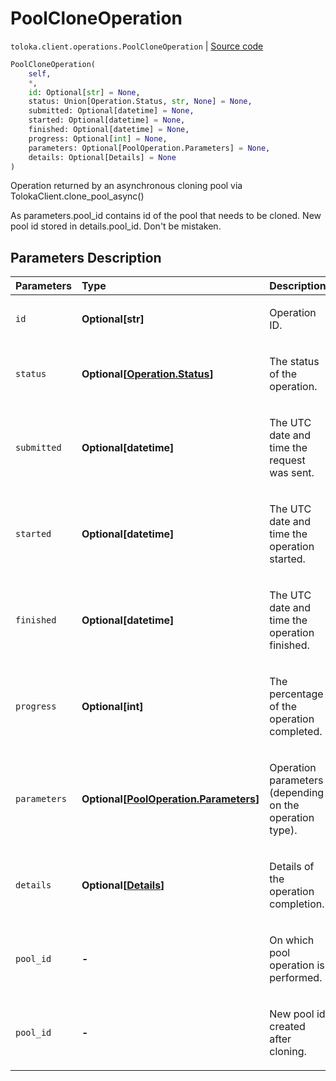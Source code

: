 # PoolCloneOperation
`toloka.client.operations.PoolCloneOperation` | [Source code](https://github.com/Toloka/toloka-kit/blob/v1.0.2/src/client/operations.py#L154)

```python
PoolCloneOperation(
    self,
    *,
    id: Optional[str] = None,
    status: Union[Operation.Status, str, None] = None,
    submitted: Optional[datetime] = None,
    started: Optional[datetime] = None,
    finished: Optional[datetime] = None,
    progress: Optional[int] = None,
    parameters: Optional[PoolOperation.Parameters] = None,
    details: Optional[Details] = None
)
```

Operation returned by an asynchronous cloning pool via TolokaClient.clone_pool_async()


As parameters.pool_id contains id of the pool that needs to be cloned.
New pool id stored in details.pool_id.
Don't be mistaken.

## Parameters Description

| Parameters | Type | Description |
| :----------| :----| :-----------|
`id`|**Optional\[str\]**|<p>Operation ID.</p>
`status`|**Optional\[[Operation.Status](toloka.client.operations.Operation.Status.md)\]**|<p>The status of the operation.</p>
`submitted`|**Optional\[datetime\]**|<p>The UTC date and time the request was sent.</p>
`started`|**Optional\[datetime\]**|<p>The UTC date and time the operation started.</p>
`finished`|**Optional\[datetime\]**|<p>The UTC date and time the operation finished.</p>
`progress`|**Optional\[int\]**|<p>The percentage of the operation completed.</p>
`parameters`|**Optional\[[PoolOperation.Parameters](toloka.client.operations.PoolOperation.Parameters.md)\]**|<p>Operation parameters (depending on the operation type).</p>
`details`|**Optional\[[Details](toloka.client.operations.PoolCloneOperation.Details.md)\]**|<p>Details of the operation completion.</p>
`pool_id`|**-**|<p>On which pool operation is performed.</p>
`pool_id`|**-**|<p>New pool id created after cloning.</p>
